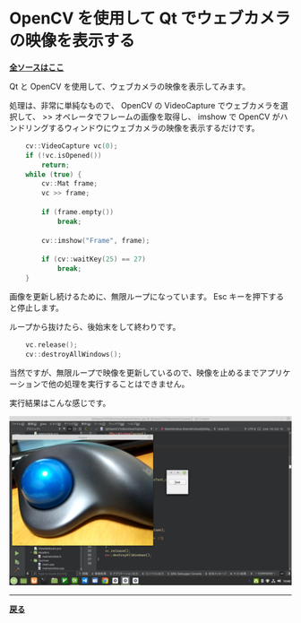 # OpenCV を使用して Qt でウェブカメラの映像を表示する

**[全ソースはここ](https://github.com/Taro3/QtOpenCVVideoView)**

Qt と OpenCV を使用して、ウェブカメラの映像を表示してみます。

処理は、非常に単純なもので、 OpenCV の VideoCapture でウェブカメラを選択して、 >> オペレータでフレームの画像を取得し、 imshow で OpenCV がハンドリングするウィンドウにウェブカメラの映像を表示するだけです。

```C++
    cv::VideoCapture vc(0);
    if (!vc.isOpened())
        return;
    while (true) {
        cv::Mat frame;
        vc >> frame;

        if (frame.empty())
            break;

        cv::imshow("Frame", frame);

        if (cv::waitKey(25) == 27)
            break;
    }
```

画像を更新し続けるために、無限ループになっています。 Esc キーを押下すると停止します。

ループから抜けたら、後始末をして終わりです。

```C++
    vc.release();
    cv::destroyAllWindows();
```

当然ですが、無限ループで映像を更新しているので、映像を止めるまでアプリケーションで他の処理を実行することはできません。

実行結果はこんな感じです。

![実行結果](img/2.png)

***

**[戻る](../Qt.md)**
